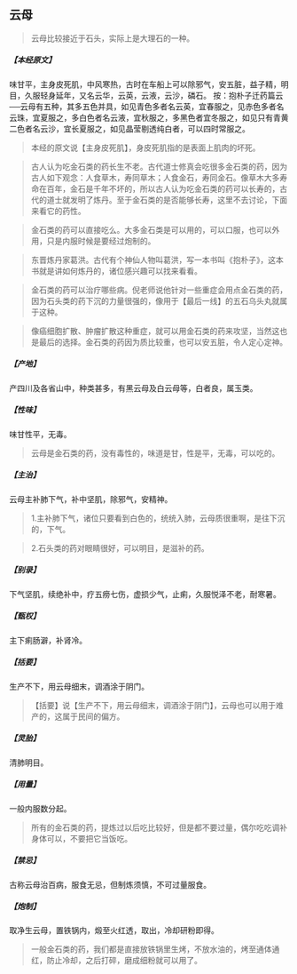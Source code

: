 ## 云母

> 云母比较接近于石头，实际上是大理石的一种。

##### 【本经原文】
味甘平，主身皮死肌，中风寒热，古时在车船上可以除邪气，安五脏，益子精，明目，久服轻身延年，又名云华，云英，云液，云沙，磷石。
按：抱朴子迁药篇云──云母有五种，其多五色并具，如见青色多者名云英，宜春服之，见赤色多者名云珠，宜夏服之，多白色者名云液，宜秋服之，多黑色者宜冬服之，如见只有青黄二色者名云沙，宜长夏服之，如见晶莹剔透纯白者，可以四时常服之。

> 本经的原文说【主身皮死肌】，身皮死肌指的是表面上肌肉的坏死。

> 古人认为吃金石类的药长生不老。古代道士修真会吃很多金石类的药，因为古人如下观念：人食草木，寿同草木；人食金石，寿同金石。像草木大多寿命在百年，金石是千年不坏的，所以古人认为吃金石类的药可以长寿的，古代的道士就发明了炼丹。至于金石类的是否能够长寿，这里不去讨论，下面来看它的药性。

> 金石类的药可以直接吃么。大多金石类是可以用的，可以口服，也可以外用，只是内服时候是要经过炮制的。

> 东晋炼丹家葛洪。古代有个神仙人物叫葛洪，写一本书叫《抱朴子》，这本书就是讲如何炼丹的，诸位感兴趣可以找来看看。

> 金石类的药可以治疗哪些病。倪老师说他针对一些重症会用点金石类的药，因为石头类的药下沉的力量很强的，像用于【最后一线】的五石乌头丸就属于这种。

> 像癌细胞扩散、肿瘤扩散这种重症，就可以用金石类的药来攻坚，当然这也是最后的选择。金石类的药因为质比较重，也可以安五脏，令人定心定神。

##### 【产地】
产四川及各省山中，种类甚多，有黑云母及白云母等，白者良，属玉类。
##### 【性味】
味甘性平，无毒。

> 云母是金石类的药，没有毒性的，味道是甘，性是平，无毒，可以吃的。

##### 【主治】
云母主补肺下气，补中坚肌，除邪气，安精神。

> 1.主补肺下气，诸位只要看到白色的，统统入肺，云母质很重啊，是往下沉的，下气。

> 2.石头类的药对眼睛很好，可以明目，是滋补的药。

##### 【别录】
下气坚肌，续绝补中，疗五痨七伤，虚损少气，止痢，久服悦泽不老，耐寒暑。
##### 【甄权】
主下痢肠澼，补肾冷。
##### 【括要】
生产不下，用云母细末，调酒涂于阴门。

> 【括要】说【生产不下，用云母细末，调酒涂于阴门】，云母也可以用于难产的，这属于民间的偏方。

##### 【灵胎】
清肺明目。
##### 【用量】
一般内服数分起。

> 所有的金石类的药，提炼过以后吃比较好，但是都不要过量，偶尔吃吃调补身体可以，不要把它当饭吃。

##### 【禁忌】
古称云母治百病，服食无忌，但制炼须慎，不可过量服食。
##### 【炮制】
取净生云母，置铁锅内，煅至火红透，取出，冷却研粉即得。

> 一般金石类的药，我们都是直接放铁锅里生烤，不放水油的，烤至通体通红，防止冷却，之后打碎，磨成细粉就可以用了。